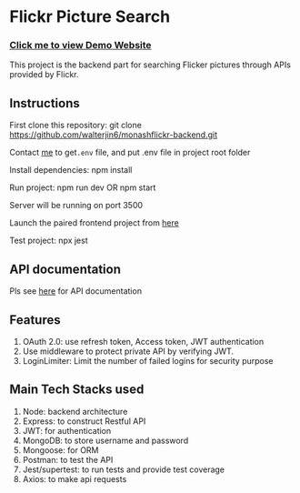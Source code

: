 # Flickr Picture Search

### [Click me to view Demo Website](https://monashflickr1.onrender.com/)

This project is the backend part for searching Flicker pictures through APIs provided by Flickr.

## Instructions

First clone this repository:  git clone https://github.com/walterjin6/monashflickr-backend.git

Contact [me](mailto:jinwei6@gmail.com)  to get`.env` file, and put .env file in project root folder

Install dependencies: npm install

Run project: npm run dev OR npm start

Server will be running on port 3500

Launch the paired frontend project from [here](https://github.com/walterjin6/monashflickr-frontend)  

Test project: npx jest

##  API documentation

Pls see [here](https://github.com/walterjin6/monashflickr-backend/blob/main/API-Documentation.md) for API documentation

## Features

1.  OAuth 2.0: use refresh token, Access token, JWT authentication
2.  Use middleware to protect private API by verifying JWT.
3.  LoginLimiter: Limit the number of failed logins for security purpose

## Main Tech Stacks used

1. Node: backend architecture
2. Express: to construct Restful API
3. JWT: for authentication
4. MongoDB: to store username and password
5. Mongoose: for ORM
6. Postman: to test the API
7. Jest/supertest: to run tests and provide test coverage
8. Axios: to make api requests
